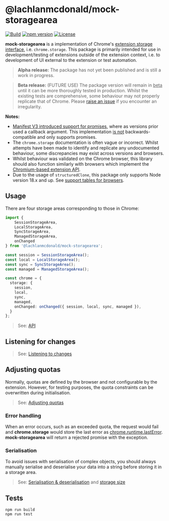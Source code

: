 # @lachlanmcdonald/mock-storagearea

[![Build](https://github.com/lachlanmcdonald/mock-storagearea/actions/workflows/build.yml/badge.svg?branch=main)][build-link] [![npm version](https://badge.fury.io/js/%40lachlanmcdonald%2Fmock-storagearea.svg)][package-link] [![License](https://img.shields.io/badge/License-MIT-blue.svg)][license-link] 

__mock-storagearea__ is a implementation of Chrome's [extension storage interface](https://developer.chrome.com/docs/extensions/reference/storage/), i.e. `chrome.storage`. This package is primarily intended for use in development/testing of extensions outside of the extension context, i.e. to development of UI external to the extension or test automation.

> __Alpha release:__ The package has not yet been published and is still a work in progress.

> __Beta release:__  (FUTURE USE) The package version will remain in <u>beta</u> until it can be more thoroughly tested in production. Whilst the existing tests are comprehensive, some behaviour may not properly replicate that of Chrome. Please [raise an issue](https://github.com/lachlanmcdonald/mock-storagearea/issues) if you encounter an irregularity.

__Notes:__ 

- [Manifest V3 introduced support for promises](https://developer.chrome.com/docs/extensions/mv3/promises/), where as versions prior used a callback argument. This implementation <u>is not</u>  backwards-compatible and only supports promises.
- The `chrome.storage` documentation is often vague or incorrect. Whilst attempts have been made to identify and replicate any undocumented behaviour, some discrepancies may exist across versions and browsers.
- Whilst behaviour was validated on the Chrome browser, this library should also function similarly with browsers which implement the [Chromium-based extension API](https://developer.chrome.com/docs/extensions/reference/).
- Due to the usage of `structuredClone`, this package only supports Node version 18.x and up. See [support tables for browsers](https://caniuse.com/?search=structuredClone).

## Usage

There are four storage areas corresponding to those in Chrome:

```typescript
import {
	SessionStorageArea, 
	LocalStorageArea, 
	SyncStorageArea, 
	ManagedStorageArea, 
	onChanged
} from '@lachlanmcdonald/mock-storagearea';

const session = SessionStorageArea();
const local = LocalStorageArea();
const sync = SyncStorageArea();
const managed = ManagedStorageArea();

const chrome = {
  storage: {
	session,
    local,
    sync,
    managed,
	onChanged: onChanged({ session, local, sync, managed }),
  }
};
```

> See: [API]

## Listening for changes

> See: [Listening to changes](https://github.com/lachlanmcdonald/mock-storagearea/wiki/Listening-to-changes)

## Adjusting quotas

Normally, quotas are defined by the browser and not configurable by the extension. However, for testing purposes, the quota constraints can be overwritten during initialisation.

> See: [Adjusting quotas](https://github.com/lachlanmcdonald/mock-storagearea/wiki/Adjusting-quotas)

### Error handling

When an error occurs, such as an exceeded quota, the request would fail and __chrome.storage__ would store the last error as [chrome.runtime.lastError](https://developer.chrome.com/docs/extensions/reference/runtime/#property-lastError). __mock-storagearea__ will return a rejected promise with the exception.

### Serialisation

To avoid issues with serialisation of complex objects, you should always manually serialise and deserialise your data into a string before storing it in a storage area.

> See: [Serialisation & deserialisation](https://github.com/lachlanmcdonald/mock-storagearea/wiki/Serialisation-&-deserialisation) and [storage size](https://github.com/lachlanmcdonald/mock-storagearea/wiki/Storage-size)

## Tests

```shell
npm run build
npm run test
```

[build-link]: https://github.com/lachlanmcdonald/mock-storagearea/actions
[package-link]: https://www.npmjs.com/package/@lachlanmcdonald/mock-storagearea
[license-link]: https://github.com/lachlanmcdonald/mock-storagearea/blob/main/LICENSE
[API]: https://github.com/lachlanmcdonald/mock-storagearea/wiki/API
